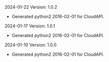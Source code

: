 2024-01-22 Version: 1.0.2
- Generated python2 2016-02-01 for CloudAPI.

2024-01-17 Version: 1.0.1
- Generated python2 2016-02-01 for CloudAPI.

2024-01-10 Version: 1.0.0
- Generated python2 2016-02-01 for CloudAPI.

